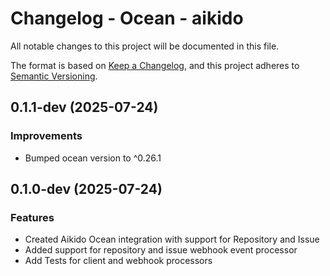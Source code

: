 # Changelog - Ocean - aikido

All notable changes to this project will be documented in this file.

The format is based on [Keep a Changelog](https://keepachangelog.com/en/1.0.0/),
and this project adheres to [Semantic Versioning](https://semver.org/spec/v2.0.0.html).

<!-- towncrier release notes start -->

## 0.1.1-dev (2025-07-24)


### Improvements

- Bumped ocean version to ^0.26.1


## 0.1.0-dev (2025-07-24)

### Features

- Created Aikido Ocean integration with support for Repository and Issue
- Added support for repository and issue webhook event processor
- Add Tests for client and webhook processors
